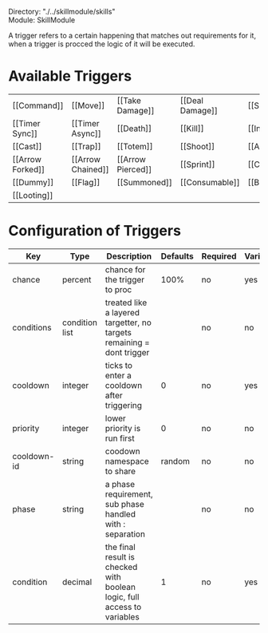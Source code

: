 Directory: "./../skillmodule/skills"  
Module: SkillModule

A trigger refers to a certain happening that matches out requirements for it, when a trigger is procced the logic of it will be executed.

# Available Triggers

| | | | | |
|-|-|-|-|-|
| [[Command]] | [[Move]] | [[Take Damage]] | [[Deal Damage]] | [[Signal]] |
| [[Timer Sync]] | [[Timer Async]] | [[Death]] | [[Kill]] | [[Interact]] |
| [[Cast]] | [[Trap]] | [[Totem]] | [[Shoot]] | [[Arrow Hit]] |
| [[Arrow Forked]] | [[Arrow Chained]] | [[Arrow Pierced]] | [[Sprint]] | [[Crouch]] |
| [[Dummy]] | [[Flag]] | [[Summoned]] | [[Consumable]] | [[Behaviour]] |
| [[Looting]] | | | | |

# Configuration of Triggers

| Key | Type | Description | Defaults | Required | Variable |
|-|-|-|-|-|-|
| chance | percent | chance for the trigger to proc | 100% | no | yes |
| conditions | condition list | treated like a layered targetter, no targets remaining = dont trigger | | no | no |
| cooldown | integer | ticks to enter a cooldown after triggering | 0 | no | yes |
| priority | integer | lower priority is run first | 0 | no | no |
| cooldown-id | string | coodown namespace to share | random | no | no |
| phase | string | a phase requirement, sub phase handled with : separation | | no | no |
| condition | decimal | the final result is checked with boolean logic, full access to variables | 1 | no | yes |


